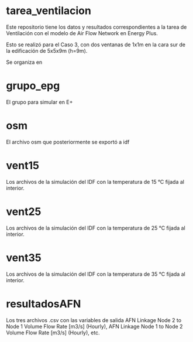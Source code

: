 # tarea_ventilacion
Este repositorio tiene los datos y resultados correspondientes a la tarea de Ventilación con el modelo de Air Flow Network en Energy Plus. 

Esto se realizó para el Caso 3, con dos ventanas de 1x1m en la cara sur de la edificación de 5x5x9m (h=9m).

Se organiza en
# grupo_epg
El grupo para simular en E+

# osm
El archivo osm que posteriormente se exportó a idf

# vent15
Los archivos de la simulación del IDF con la temperatura de 15 °C fijada al interior.

# vent25
Los archivos de la simulación del IDF con la temperatura de 25 °C fijada al interior.

# vent35
Los archivos de la simulación del IDF con la temperatura de 35 °C fijada al interior.

# resultadosAFN
Los tres archivos .csv con las variables de salida AFN Linkage Node 2 to Node 1 Volume Flow Rate [m3/s] (Hourly), AFN Linkage Node 1 to Node 2 Volume Flow Rate [m3/s] (Hourly), etc.

